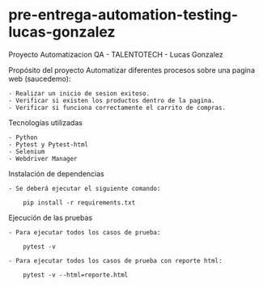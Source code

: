 # pre-entrega-automation-testing-lucas-gonzalez

Proyecto Automatizacion QA - TALENTOTECH - Lucas Gonzalez

Propósito del proyecto
Automatizar diferentes procesos sobre una pagina web (saucedemo):

    - Realizar un inicio de sesion exitoso.
    - Verificar si existen los productos dentro de la pagina.
    - Verificar si funciona correctamente el carrito de compras.

Tecnologías utilizadas
    
    - Python
    - Pytest y Pytest-html
    - Selenium
    - Webdriver Manager

Instalación de dependencias

    - Se deberá ejecutar el siguiente comando:

        pip install -r requirements.txt


Ejecución de las pruebas

    - Para ejecutar todos los casos de prueba:

        pytest -v

    - Para ejecutar todos los casos de prueba con reporte html:

        pytest -v --html=reporte.html
